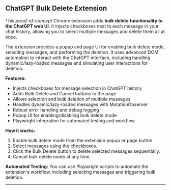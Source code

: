 ## ChatGPT Bulk Delete Extension

This _proof-of-concept_ Chrome extension adds **bulk delete functionality to the ChatGPT web UI**. It injects checkboxes next to each message in your chat history, allowing you to select multiple messages and delete them all at once.

The extension provides a popup and page UI for enabling bulk delete mode, selecting messages, and performing the deletion. It uses advanced DOM automation to interact with the ChatGPT interface, including handling dynamic/lazy-loaded messages and simulating user interactions for deletion.

**Features:**
- Injects checkboxes for message selection in ChatGPT history
- Adds Bulk Delete and Cancel buttons to the page
- Allows selection and bulk deletion of multiple messages
- Handles dynamic/lazy-loaded messages with MutationObserver
- Robust error handling and debug logging
- Popup UI for enabling/disabling bulk delete mode
- Playwright integration for automated testing and workflow

**How it works:**
1. Enable bulk delete mode from the extension popup or page button.
2. Select messages using the checkboxes.
3. Click the Bulk Delete button to delete selected messages sequentially.
4. Cancel bulk delete mode at any time.

**Automated Testing:**
You can use Playwright scripts to automate the extension's workflow, including selecting messages and triggering bulk deletion.

---
